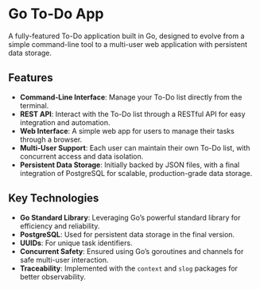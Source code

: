 # Go To-Do App

A fully-featured To-Do application built in Go, designed to evolve from a simple command-line tool to a multi-user web application with persistent data storage.

## Features

- **Command-Line Interface**: Manage your To-Do list directly from the terminal.
- **REST API**: Interact with the To-Do list through a RESTful API for easy integration and automation.
- **Web Interface**: A simple web app for users to manage their tasks through a browser.
- **Multi-User Support**: Each user can maintain their own To-Do list, with concurrent access and data isolation.
- **Persistent Data Storage**: Initially backed by JSON files, with a final integration of PostgreSQL for scalable, production-grade data storage.

## Key Technologies

- **Go Standard Library**: Leveraging Go’s powerful standard library for efficiency and reliability.
- **PostgreSQL**: Used for persistent data storage in the final version.
- **UUIDs**: For unique task identifiers.
- **Concurrent Safety**: Ensured using Go’s goroutines and channels for safe multi-user interaction.
- **Traceability**: Implemented with the `context` and `slog` packages for better observability.


[github.com/google/uuid]: https://pkg.go.dev/github.com/google/uuid
[github.com/google/go-cmp/cmp]: https://pkg.go.dev/github.com/google/go-cmp/cmp
[github.com/lib/pg]: https://pkg.go.dev/github.com/lib/pq 
[context]: https://pkg.go.dev/context

[slog]: https://pkg.go.dev/log/slog
